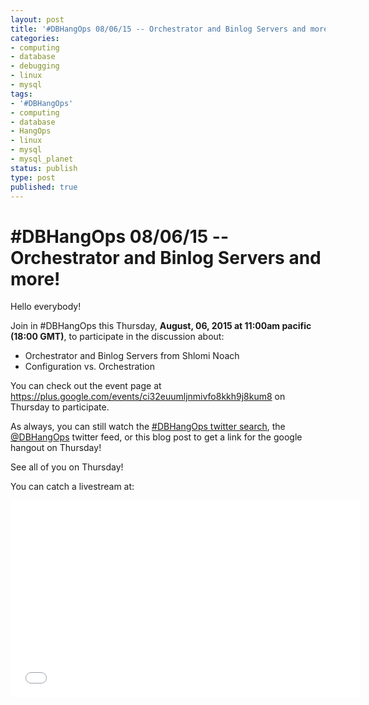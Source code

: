 ```yaml
---
layout: post
title: '#DBHangOps 08/06/15 -- Orchestrator and Binlog Servers and more!'
categories:
- computing
- database
- debugging
- linux
- mysql
tags:
- '#DBHangOps'
- computing
- database
- HangOps
- linux
- mysql
- mysql_planet
status: publish
type: post
published: true
---
```

\#DBHangOps 08/06/15 -- Orchestrator and Binlog Servers and more!
=========================================================

Hello everybody!

Join in \#DBHangOps this Thursday, **August, 06, 2015 at 11:00am pacific (18:00 GMT)**, to participate in the discussion about:

* Orchestrator and Binlog Servers from Shlomi Noach
* Configuration vs. Orchestration

You can check out the event page at https://plus.google.com/events/ci32euumljnmivfo8kkh9j8kum8 on Thursday to participate.

As always, you can still watch the [\#DBHangOps twitter search](https://twitter.com/search/realtime?q=%23DBHangOps), the [@DBHangOps](https://twitter.com/dbhangops) twitter feed, or this blog post to get a link for the google hangout on Thursday!

See all of you on Thursday!

You can catch a livestream at:

<iframe width="560" height="315" src="//www.youtube.com/embed/QNuAj7XsDow" frameborder="0" allowfullscreen></iframe>
